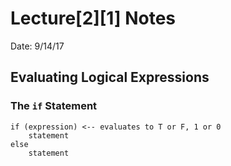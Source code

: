 # Lecture[2][1] Notes
Date: 9/14/17

## Evaluating Logical Expressions

### The `if` Statement
```
if (expression) <-- evaluates to T or F, 1 or 0
    statement
else
    statement
```
